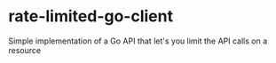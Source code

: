 # rate-limited-go-client
Simple implementation of a Go API that let's you limit the API calls on a resource
